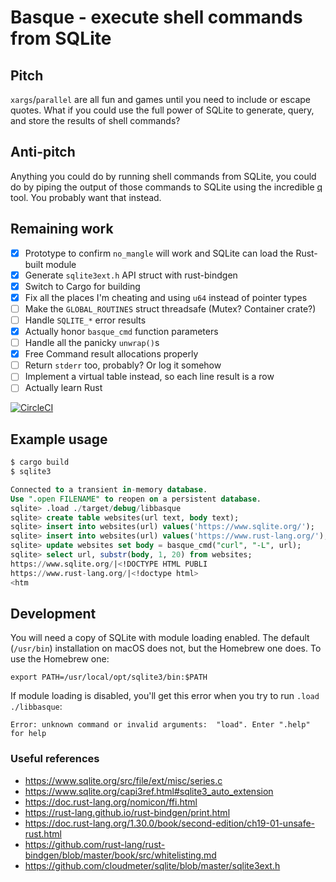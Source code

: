 # Basque - execute shell commands from SQLite

## Pitch

`xargs`/`parallel` are all fun and games until you need to include or escape quotes. What if you could use the full power of SQLite to generate, query, and store the results of shell commands?

## Anti-pitch

Anything you could do by running shell commands from SQLite, you could do by piping the output of those commands to SQLite using the incredible [q](http://harelba.github.io/q/) tool. You probably want that instead.

## Remaining work

- [x] Prototype to confirm `no_mangle` will work and SQLite can load the Rust-built module
- [x] Generate `sqlite3ext.h` API struct with rust-bindgen
- [x] Switch to Cargo for building
- [x] Fix all the places I'm cheating and using `u64` instead of pointer types
- [ ] Make the `GLOBAL_ROUTINES` struct threadsafe (Mutex? Container crate?)
- [ ] Handle `SQLITE_*` error results
- [x] Actually honor `basque_cmd` function parameters
- [ ] Handle all the panicky `unwrap()`s
- [x] Free Command result allocations properly
- [ ] Return `stderr` too, probably? Or log it somehow
- [ ] Implement a virtual table instead, so each line result is a row
- [ ] Actually learn Rust

[![CircleCI](https://circleci.com/gh/pnc/basque.svg?style=svg)](https://circleci.com/gh/pnc/basque)

## Example usage

```bash
$ cargo build
$ sqlite3
```

```sql
Connected to a transient in-memory database.
Use ".open FILENAME" to reopen on a persistent database.
sqlite> .load ./target/debug/libbasque
sqlite> create table websites(url text, body text);
sqlite> insert into websites(url) values('https://www.sqlite.org/');
sqlite> insert into websites(url) values('https://www.rust-lang.org/');
sqlite> update websites set body = basque_cmd("curl", "-L", url);
sqlite> select url, substr(body, 1, 20) from websites;
https://www.sqlite.org/|<!DOCTYPE HTML PUBLI
https://www.rust-lang.org/|<!doctype html>
<htm
```

## Development

You will need a copy of SQLite with module loading enabled. The default (`/usr/bin`) installation on macOS does not, but the Homebrew one does. To use the Homebrew one:

```
export PATH=/usr/local/opt/sqlite3/bin:$PATH
```

If module loading is disabled, you'll get this error when you try to run `.load ./libbasque`:

```
Error: unknown command or invalid arguments:  "load". Enter ".help" for help
```

### Useful references

* <https://www.sqlite.org/src/file/ext/misc/series.c>
* <https://www.sqlite.org/capi3ref.html#sqlite3_auto_extension>
* <https://doc.rust-lang.org/nomicon/ffi.html>
* <https://rust-lang.github.io/rust-bindgen/print.html>
* <https://doc.rust-lang.org/1.30.0/book/second-edition/ch19-01-unsafe-rust.html>
* <https://github.com/rust-lang/rust-bindgen/blob/master/book/src/whitelisting.md>
* <https://github.com/cloudmeter/sqlite/blob/master/sqlite3ext.h>
